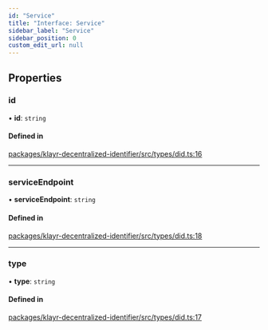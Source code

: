 ```yaml
---
id: "Service"
title: "Interface: Service"
sidebar_label: "Service"
sidebar_position: 0
custom_edit_url: null
---
```


## Properties

### id

• **id**: `string`

#### Defined in

[packages/klayr-decentralized-identifier/src/types/did.ts:16](https://github.com/aldhosutra/klayr-did/blob/4de9da3/packages/klayr-decentralized-identifier/src/types/did.ts#L16)

___

### serviceEndpoint

• **serviceEndpoint**: `string`

#### Defined in

[packages/klayr-decentralized-identifier/src/types/did.ts:18](https://github.com/aldhosutra/klayr-did/blob/4de9da3/packages/klayr-decentralized-identifier/src/types/did.ts#L18)

___

### type

• **type**: `string`

#### Defined in

[packages/klayr-decentralized-identifier/src/types/did.ts:17](https://github.com/aldhosutra/klayr-did/blob/4de9da3/packages/klayr-decentralized-identifier/src/types/did.ts#L17)
